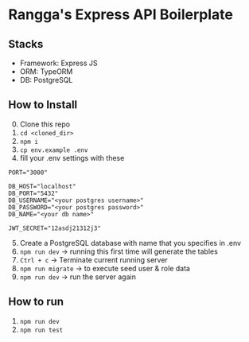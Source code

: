 # Rangga's Express API Boilerplate

## Stacks
- Framework: Express JS
- ORM: TypeORM
- DB: PostgreSQL

## How to Install
0. Clone this repo
1. `cd <cloned_dir>`
2. `npm i`
3. `cp env.example .env`
4. fill your .env settings with these
```
PORT="3000"

DB_HOST="localhost"
DB_PORT="5432"
DB_USERNAME="<your postgres username>"
DB_PASSWORD="<your postgres password>"
DB_NAME="<your db name>"

JWT_SECRET="12asdj21312j3"
```
5. Create a PostgreSQL database with name that you specifies in .env
6. `npm run dev` -> running this first time will generate the tables
7. `Ctrl + c` -> Terminate current running server
8. `npm run migrate` -> to execute seed user & role data
9. `npm run dev` -> run the server again

## How to run
1. `npm run dev`
2. `npm run test`
